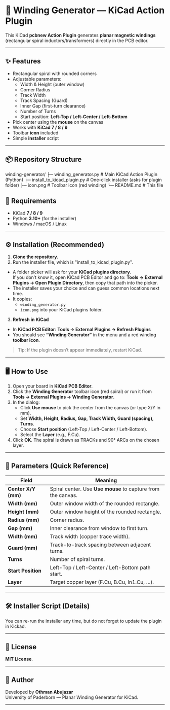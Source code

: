 # 🧭 Winding Generator — KiCad Action Plugin

This KiCad **pcbnew Action Plugin** generates **planar magnetic windings** (rectangular spiral inductors/transformers) directly in the PCB editor.

---

## ✨ Features

- Rectangular spiral with rounded corners
- Adjustable parameters:
  - Width & Height (outer window)
  - Corner Radius
  - Track Width
  - Track Spacing (Guard)
  - Inner Gap (first-turn clearance)
  - Number of Turns
  - Start position: **Left-Top / Left-Center / Left-Bottom**
- Pick center using the **mouse** on the canvas
- Works with **KiCad 7 / 8 / 9**
- Toolbar **icon** included
- Simple **installer** script

---

## 📦 Repository Structure
winding-generator/
├─ winding_generator.py # Main KiCad Action Plugin (Python)
├─ install_to_kicad_plugin.py # One-click installer (asks for plugin folder)
├─ icon.png # Toolbar icon (red winding)
└─ README.md # This file

## 🧰 Requirements

- KiCad **7 / 8 / 9**
- Python **3.10+** (for the installer)
- Windows / macOS / Linux

---

## ⚙️ Installation (Recommended)

 1) **Clone the repository**.
 2) Run the installer file, which is "install_to_kicad_plugin.py".
- A folder picker will ask for your **KiCad plugins directory**.  
  If you don’t know it, open KiCad PCB Editor and go to:
  **Tools → External Plugins → Open Plugin Directory**, then copy that path into the picker.
- The installer saves your choice and can guess common locations next time.
- It copies:
  - `winding_generator.py`
  - `icon.png`
  into your KiCad plugins folder.

3) **Refresh in KiCad**
- In **KiCad PCB Editor**: **Tools → External Plugins → Refresh Plugins**
- You should see **“Winding Generator”** in the menu and a red winding **toolbar icon**.

> Tip: If the plugin doesn’t appear immediately, restart KiCad.

---

## 🖥️ How to Use

1. Open your board in **KiCad PCB Editor**.
2. Click the **Winding Generator** toolbar icon (red spiral) or run it from  
   **Tools → External Plugins → Winding Generator**.
3. In the dialog:
   - Click **Use mouse** to pick the center from the canvas (or type X/Y in mm).
   - Set **Width, Height, Radius, Gap, Track Width, Guard (spacing), Turns**.
   - Choose **Start position** (Left-Top / Left-Center / Left-Bottom).
   - Select the **Layer** (e.g., F.Cu).
4. Click **OK**. The spiral is drawn as TRACKs and 90° ARCs on the chosen layer.

---

## 🔧 Parameters (Quick Reference)

| Field              | Meaning                                                                 |
|--------------------|-------------------------------------------------------------------------|
| **Center X/Y (mm)**| Spiral center. Use **Use mouse** to capture from the canvas.           |
| **Width (mm)**     | Outer window width of the rounded rectangle.                            |
| **Height (mm)**    | Outer window height of the rounded rectangle.                           |
| **Radius (mm)**    | Corner radius.                                                          |
| **Gap (mm)**       | Inner clearance from window to first turn.                              |
| **Width (mm)**     | Track width (copper trace width).                                       |
| **Guard (mm)**     | Track-to-track spacing between adjacent turns.                          |
| **Turns**          | Number of spiral turns.                                                 |
| **Start Position** | Left-Top / Left-Center / Left-Bottom path start.                        |
| **Layer**          | Target copper layer (F.Cu, B.Cu, In1.Cu, …).                            |

---

## 🛠️ Installer Script (Details)

You can re-run the installer any time, but do not forget to update the plugin in Kickad. 


---

## 📄 License

**MIT License**.

---

## 👤 Author

Developed by **Othman Abujazar**  
University of Paderborn — Planar Winding Generator for KiCad.

---


